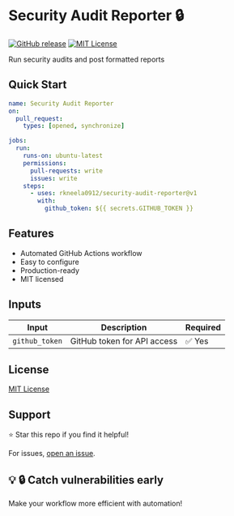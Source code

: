 # Security Audit Reporter 🔒

[![GitHub release](https://img.shields.io/github/v/release/rkneela0912/security-audit-reporter)](https://github.com/rkneela0912/security-audit-reporter/releases) [![MIT License](https://img.shields.io/badge/License-MIT-blue.svg)](https://opensource.org/licenses/MIT)

Run security audits and post formatted reports

## Quick Start

```yaml
name: Security Audit Reporter
on:
  pull_request:
    types: [opened, synchronize]

jobs:
  run:
    runs-on: ubuntu-latest
    permissions:
      pull-requests: write
      issues: write
    steps:
      - uses: rkneela0912/security-audit-reporter@v1
        with:
          github_token: ${{ secrets.GITHUB_TOKEN }}
```

## Features

- Automated GitHub Actions workflow
- Easy to configure
- Production-ready
- MIT licensed

## Inputs

| Input | Description | Required |
|-------|-------------|----------|
| `github_token` | GitHub token for API access | ✅ Yes |

## License

[MIT License](LICENSE)

## Support

⭐ Star this repo if you find it helpful!

For issues, [open an issue](https://github.com/rkneela0912/security-audit-reporter/issues).

## 💡 🔒 Catch vulnerabilities early

Make your workflow more efficient with automation!
